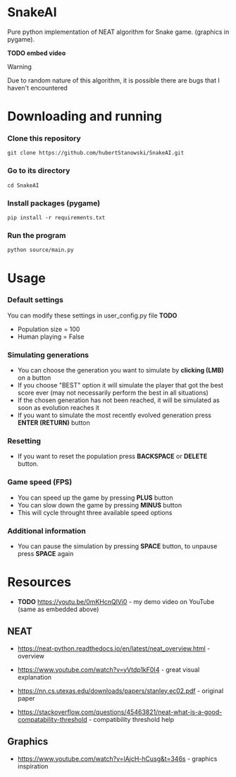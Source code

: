 # SnakeAI
Pure python implementation of NEAT algorithm for Snake game. (graphics in pygame).

**TODO embed video**

> [!WARNING]
> Due to random nature of this algorithm, it is possible there are bugs that I haven't encountered

# Downloading and running
### Clone this repository
    git clone https://github.com/hubertStanowski/SnakeAI.git

### Go to its directory
    cd SnakeAI

### Install packages (pygame)
    pip install -r requirements.txt

### Run the program
    python source/main.py
  
# Usage
### Default settings
You can modify these settings in user_config.py file **TODO**

- Population size = 100
- Human playing = False

### Simulating generations
- You can choose the generation you want to simulate by **clicking (LMB)** on a button
- If you choose "BEST" option it will simulate the player that got the best score ever (may not necessarily perform the best in all situations)
- If the chosen generation has not been reached, it will be simulated as soon as evolution reaches it
- If you want to simulate the most recently evolved generation press **ENTER (RETURN)** button
### Resetting
- If you want to reset the population press **BACKSPACE** or **DELETE** button.
### Game speed (FPS)
- You can speed up the game by pressing **PLUS** button
- You can slow down the game by pressing **MINUS** button
- This will cycle throught three available speed options
### Additional information
- You can pause the simulation by pressing **SPACE** button, to unpause press **SPACE** again
# Resources
- **TODO** https://youtu.be/0mKHcnQlVi0 - my demo video on YouTube (same as embedded above)
 
## NEAT
- https://neat-python.readthedocs.io/en/latest/neat_overview.html - overview

- https://www.youtube.com/watch?v=yVtdp1kF0I4 - great visual explanation

- https://nn.cs.utexas.edu/downloads/papers/stanley.ec02.pdf - original paper

- https://stackoverflow.com/questions/45463821/neat-what-is-a-good-compatability-threshold - compatibility threshold help

## Graphics
- https://www.youtube.com/watch?v=lAjcH-hCusg&t=346s - graphics inspiration
